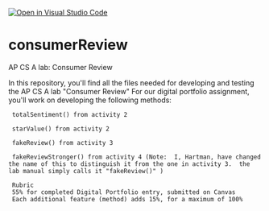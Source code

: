 [![Open in Visual Studio Code](https://classroom.github.com/assets/open-in-vscode-f059dc9a6f8d3a56e377f745f24479a46679e63a5d9fe6f495e02850cd0d8118.svg)](https://classroom.github.com/online_ide?assignment_repo_id=6647165&assignment_repo_type=AssignmentRepo)
# consumerReview
AP CS A lab:  Consumer Review

In this repository, you'll find all the files needed for developing and testing the AP CS A lab "Consumer Review"
For our digital portfolio assignment, you'll work on developing the following methods:
    
     totalSentiment() from activity 2
     
     starValue() from activity 2
     
     fakeReview() from activity 3
     
     fakeReviewStronger() from activity 4 (Note:  I, Hartman, have changed the name of this to distinguish it from the one in activity 3.  the lab manual simply calls it "fakeReview()" )
     
     Rubric
     55% for completed Digital Portfolio entry, submitted on Canvas
     Each additional feature (method) adds 15%, for a maximum of 100%
     
